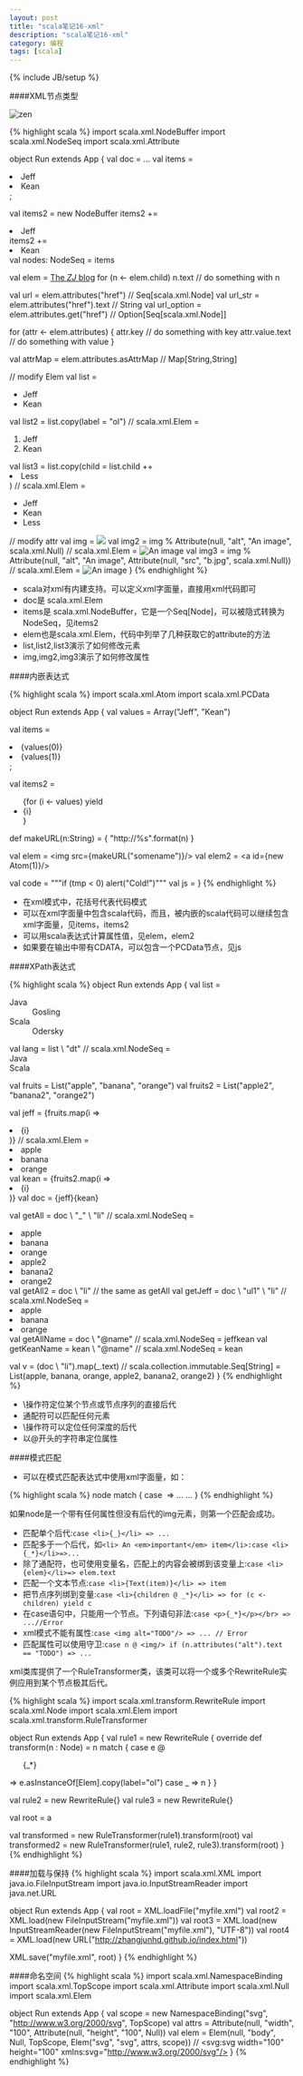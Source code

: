 ```yaml
---
layout: post
title: "scala笔记16-xml"
description: "scala笔记16-xml"
category: 编程
tags: [scala]
---
```

{% include JB/setup %}

####XML节点类型

![zen](http://www.codecommit.com/blog/wp-content/uploads/2010/05/s6EW-5XuGuUAjHDi-zmvofQ.png)

{% highlight scala %}
import scala.xml.NodeBuffer
import scala.xml.NodeSeq
import scala.xml.Attribute

object Run extends App {
  val doc = <html><head><title>This is title</title></head><body>...</body></html>
  val items = <li>Jeff</li><li>Kean</li>;

  val items2 = new NodeBuffer
  items2 += <li>Jeff</li>
  items2 += <li>Kean</li>
  val nodes: NodeSeq = items

  val elem = <a href="http://zhangjunhd.github.io"> The <em> ZJ </em> blog</a>
  for (n <- elem.child)
    n.text // do something with n
        
  val url = elem.attributes("href") //  Seq[scala.xml.Node]
  val url_str = elem.attributes("href").text // String
  val url_option = elem.attributes.get("href") //  Option[Seq[scala.xml.Node]]
    
  for (attr <- elem.attributes) {
    attr.key // do something with key
    attr.value.text // do something with value
  }
    
  val attrMap = elem.attributes.asAttrMap // Map[String,String]
  
  // modify Elem
  val list = <ul><li>Jeff</li><li>Kean</li></ul>
  val list2 = list.copy(label = "ol") // scala.xml.Elem = <ol><li>Jeff</li><li>Kean</li></ol>
  val list3 = list.copy(child = list.child ++ <li>Less</li>) // scala.xml.Elem = <ul><li>Jeff</li><li>Kean</li><li>Less</li></ul>
  
  // modify attr
  val img = <img src="a.jpg"/>
  val img2 = img % Attribute(null, "alt", "An image", scala.xml.Null) // scala.xml.Elem = <img alt="An image" src="a.jpg"/>
  val img3 = img % Attribute(null, "alt", "An image", Attribute(null, "src", "b.jpg", scala.xml.Null)) // scala.xml.Elem = <img src="b.jpg" alt="An image"/>
}
{% endhighlight %}

* scala对xml有内建支持。可以定义xml字面量，直接用xml代码即可
* doc是 scala.xml.Elem
* items是 scala.xml.NodeBuffer，它是一个Seq[Node]，可以被隐式转换为NodeSeq，见items2
* elem也是scala.xml.Elem，代码中列举了几种获取它的attribute的方法
* list,list2,list3演示了如何修改元素
* img,img2,img3演示了如何修改属性

####内嵌表达式

{% highlight scala %}
import scala.xml.Atom
import scala.xml.PCData

object Run extends App {
  val values = Array("Jeff", "Kean")
    
  val items = <li>{values(0)}</li><li>{values(1)}</li>;

  val items2 = <ul>{for (i <- values) yield <li>{i}</li>}</ul>
    
  def makeURL(n:String) = {
    "http://%s".format(n)
  }
    
  val elem = <img src={makeURL("somename")}/>
  val elem2 = <a id={new Atom(1)}/>
    
  val code = """if (tmp < 0) alert("Cold!")"""
  val js = <script>{PCData(code)}</script>
}
{% endhighlight %}

* 在xml模式中，花括号代表代码模式
* 可以在xml字面量中包含scala代码，而且，被内嵌的scala代码可以继续包含xml字面量，见items，items2
* 可以用scala表达式计算属性值，见elem，elem2
* 如果要在输出中带有CDATA，可以包含一个PCData节点，见js

####XPath表达式

{% highlight scala %}
object Run extends App {
  val list = <dl><dt>Java</dt><dd>Gosling</dd><dt>Scala</dt><dd>Odersky</dd></dl>
  val lang = list \ "dt" //  scala.xml.NodeSeq = <dt>Java</dt><dt>Scala</dt>

  val fruits = List("apple", "banana", "orange")
  val fruits2 = List("apple2", "banana2", "orange2")

  val jeff = <ul1 name="jeff">{fruits.map(i => <li>{i}</li>)}</ul1> // scala.xml.Elem = <Jeff><li>apple</li><li>banana</li><li>orange</li></Jeff>
  val kean = <ul2 name="kean">{fruits2.map(i => <li>{i}</li>)}</ul2>
  val doc = <doc>{jeff}{kean}</doc>
    
  val getAll = doc \ "_" \ "li" // scala.xml.NodeSeq = <li>apple</li><li>banana</li><li>orange</li><li>apple2</li><li>banana2</li><li>orange2</li>
  val getAll2 = doc \\ "li" // the same as getAll
  val getJeff = doc \ "ul1" \ "li" // scala.xml.NodeSeq = <li>apple</li><li>banana</li><li>orange</li>
  val getAllName = doc \\ "@name" // scala.xml.NodeSeq = jeffkean
  val getKeanName = kean \ "@name" // scala.xml.NodeSeq = kean
  
  val v = (doc \\ "li").map(_.text) //  scala.collection.immutable.Seq[String] = List(apple, banana, orange, apple2, banana2, orange2)
}
{% endhighlight %}

* \操作符定位某个节点或节点序列的直接后代
* 通配符可以匹配任何元素
* \\操作符可以定位任何深度的后代
* 以@开头的字符串定位属性

####模式匹配

* 可以在模式匹配表达式中使用xml字面量，如：

{% highlight scala %}
node match {
  case <img/> => ...
  ...
}
{% endhighlight %}

如果node是一个带有任何属性但没有后代的img元素，则第一个匹配会成功。

* 匹配单个后代:`case <li>{_}</li> => ...`
* 匹配多于一个后代，如`<li> An <em>important</em> item</li>:case <li>{_*}</li>=>...`
* 除了通配符，也可使用变量名，匹配上的内容会被绑到该变量上:`case <li>{elem}</li>=> elem.text`
* 匹配一个文本节点:`case <li>{Text(item)}</li> => item`
* 把节点序列绑到变量:`case <li>{children @ _*}</li> => for (c <- children) yield c`
* 在case语句中，只能用一个节点。下列语句非法:`case <p>{_*}</p></br> => ...//Error`
* xml模式不能有属性:`case <img alt="TODO"/> => ... // Error`
* 匹配属性可以使用守卫:`case n @ <img/> if (n.attributes("alt").text == "TODO") => ...`

xml类库提供了一个RuleTransformer类，该类可以将一个或多个RewriteRule实例应用到某个节点极其后代。

{% highlight scala %}
import scala.xml.transform.RewriteRule
import scala.xml.Node
import scala.xml.Elem
import scala.xml.transform.RuleTransformer

object Run extends App {
  val rule1 = new RewriteRule {
      override def transform(n : Node) = n match {
          case e @ <ul>{_*}</ul> => e.asInstanceOf[Elem].copy(label="ol")
          case _ => n
      }
  }
  
  val rule2 = new RewriteRule{}
  val rule3 = new RewriteRule{}
  
  val root = <html>a</html>
  
  val transformed = new RuleTransformer(rule1).transform(root)
  val transformed2 = new RuleTransformer(rule1, rule2, rule3).transform(root)
}
{% endhighlight %}

####加载与保持
{% highlight scala %}
import scala.xml.XML
import java.io.FileInputStream
import java.io.InputStreamReader
import java.net.URL

object Run extends App {
  val root = XML.loadFile("myfile.xml")
  val root2 = XML.load(new FileInputStream("myfile.xml"))
  val root3 = XML.load(new InputStreamReader(new FileInputStream("myfile.xml"), "UTF-8"))
  val root4 = XML.load(new URL("http://zhangjunhd.github.io/index.html"))
  
  XML.save("myfile.xml", root)
}
{% endhighlight %}

####命名空间
{% highlight scala %}
import scala.xml.NamespaceBinding
import scala.xml.TopScope
import scala.xml.Attribute
import scala.xml.Null
import scala.xml.Elem

object Run extends App {
  val scope = new NamespaceBinding("svg", "http://www.w3.org/2000/svg", TopScope)
  val attrs = Attribute(null, "width", "100", Attribute(null, "height", "100", Null))
  val elem = Elem(null, "body", Null, TopScope, Elem("svg", "svg", attrs, scope)) // <body><svg:svg width="100" height="100" xmlns:svg="http://www.w3.org/2000/svg"/></body>
}
{% endhighlight %}
